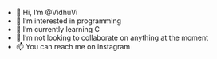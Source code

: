 - 👋 Hi, I’m @VidhuVi
- 👀 I’m interested in programming
- 🌱 I’m currently learning C
- 💞️ I’m not looking to collaborate on anything at the moment
- 📫 You can reach me on instagram

<!---
VidhuVi/VidhuVi is a ✨ special ✨ repository because its `README.md` (this file) appears on your GitHub profile.
You can click the Preview link to take a look at your changes.
--->
